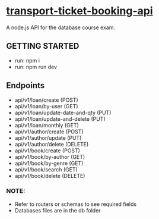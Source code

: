 # [transport-ticket-booking-api](https://github.com/belinda-g-freitas/mongodb-test-api)
A node.js API for the database course exam.

## GETTING STARTED

- run: npm i
- run: npm run dev
  
## Endpoints

- api/v1/loan/create (POST)
- api/v1/loan/by-user (GET)
- api/v1/loan/update-date-and-qty (PUT)
- api/v1/loan/update-and-delete (PUT)
- api/v1/loan/monthly (GET)
- api/v1/author/create (POST)
- api/v1/author/update (PUT)
- api/v1/author/delete (DELETE)
- api/v1/book/create (POST)
- api/v1/book/by-author (GET)
- api/v1/book/by-genre (GET)
- api/v1/book/search (GET)
- api/v1/book/delete (DELETE)
<!-- - api/v1/book/update (PUT)-->

### NOTE: 

- Refer to routers or schemas to see required fields
- Databases files are in the db folder

